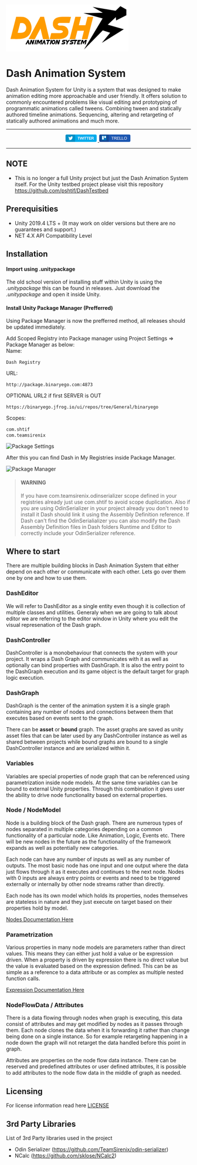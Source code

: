 ![Dash Logo](./images/dash.png)

# Dash Animation System
Dash Animation System for Unity is a system that was designed to make animation editing more approachable and user friendly. It offers solution to commonly encountered problems like visual editing and prototyping of programmatic animations called tweens. Combining tween and statically authored timeline animations. Sequencing, altering and retargeting of statically authored animations and much more.

<hr>
<p align="center">	
	<a href="https://twitter.com/sHTiF">
		<img src="./images/Twitter_Button.png" alt="sHTiF Twitter">
	</a>
	<a href="https://trello.com/b/TkNujmEq/dash">
		<img src="./images/Trello_Button.png" alt="Dash Trello">
	</a>
</p>
<hr>

## NOTE
* This is no longer a full Unity project but just the Dash Animation System itself. For the Unity testbed project please visit this repository https://github.com/pshtif/DashTestbed

## Prerequisities

* Unity 2019.4 LTS + (It may work on older versions but there are no guarantees and support.)
* NET 4.X API Compatibility Level

## Installation

#### Import using .unitypackage 

The old school version of installing stuff within Unity is using the _.unitypackage_ this can be found in releases. Just download the _.unitypackage_ and open it inside Unity.

#### Install Unity Package Manager (Prefferred)

Using Package Manager is now the prefferred method, all releases should be updated immediately.

Add Scoped Registry into Package manager using Project Settings => Package Manager as below:  
Name:  
```
Dash Registry
```  
URL:  
```
http://package.binaryego.com:4873
```  
OPTIONAL URL2 if first SERVER is OUT 
```
https://binaryego.jfrog.io/ui/repos/tree/General/binaryego
```  
Scopes:  
```
com.shtif
com.teamsirenix
```

![Package Settings](https://i.imgur.com/Ln5ulBe.png)

After this you can find Dash in My Registries inside Package Manager.

![Package Manager](https://i.imgur.com/B0sJD6n.png)

> #### WARNING
> If you have com.teamsirenix.odinserializer scope defined in your registries already just use com.shtif to avoid scope duplication.
> Also if you are using OdinSerializer in your project already you don't need to install it Dash should link it using the Assembly Definition reference. If Dash can't find the OdinSerialializer you can also modify the Dash Assembly Definition files in Dash folders Runtime and Editor to correctly include your OdinSerializer reference.


## Where to start

There are multiple building blocks in Dash Animation System that either depend on each other or communicate with each other. Lets go over them one by one and how to use them.

### DashEditor

We will refer to DashEditor as a single entity even though it is collection of multiple classes and utilities. Generaly when we are going to talk about editor we are referring to the editor window in Unity where you edit the visual represenation of the Dash graph.

### DashController

DashController is a monobehaviour that connects the system with your project. It wraps a Dash Graph and communicates with it as well as optionally can bind properties with DashGraph. It is also the entry point to the DashGraph execution and its game object is the default target for graph logic execution.

### DashGraph

DashGraph is the center of the animation system it is a single graph containing any number of nodes and connections between them that executes based on events sent to the graph.

There can be **asset** or **bound** graph. The asset graphs are saved as unity asset files that can be later used by any DashController instance as well as shared between projects while bound graphs are bound to a single DashController instance and are serialized within it.

### Variables

Variables are special properties of node graph that can be referenced using parametrization inside node models. At the same time variables can be bound to external Unity properties. Through this combination it gives user the ability to drive node functionality based on external properties.

### Node / NodeModel

Node is a building block of the Dash graph. There are numerous types of nodes separated in multiple categories depending on a common functionality of a particular node. Like Animation, Logic, Events etc. There will be new nodes in the future as the functionality of the framework expands as well as potentially new categories.

Each node can have any number of inputs as well as any number of outputs. The most basic node has one input and one output where the data just flows through it as it executes and continues to the next node. Nodes with 0 inputs are always entry points or events and need to be triggered externally or internally by other node streams rather than directly.

Each node has its own model which holds its properties, nodes themselves are stateless in nature and they just execute on target based on their properties hold by model.

[Nodes Documentation Here](./Nodes.md)

### Parametrization

Various properties in many node models are parameters rather than direct values. This means they can either just hold a value or be expression driven. When a property is driven by expression there is no direct value but the value is evaluated based on the expression defined. This can be as simple as a reference to a data attribute or as complex as multiple nested function calls.

[Expression Documentation Here](./Expression.md)

### NodeFlowData / Attributes

There is a data flowing through nodes when graph is executing, this data consist of attributes and may get modified by nodes as it passes through them. Each node clones the data when it is forwarding it rather than change being done on a single instance. So for example retargeting happening in a node down the graph will not retarget the data handled before this point in graph.

Attributes are properties on the node flow data instance. There can be reserved and predefined attributes or user defined attributes, it is possible to add attributes to the node flow data in the middle of graph as needed.

## Licensing

For license information read here [LICENSE](../LICENSE.md)

## 3rd Party Libraries

List of 3rd Party libraries used in the project

* Odin Serializer (https://github.com/TeamSirenix/odin-serializer)
* NCalc (https://github.com/sklose/NCalc2) 

